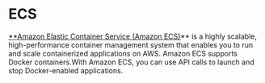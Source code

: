 # ECS

[**Amazon Elastic Container Service (Amazon ECS)](https://aws.amazon.com/ecs/)** is a highly scalable, high-performance container management system that enables you to run and scale containerized applications on AWS. Amazon ECS supports Docker containers.With Amazon ECS, you can use API calls to launch and stop Docker-enabled applications.